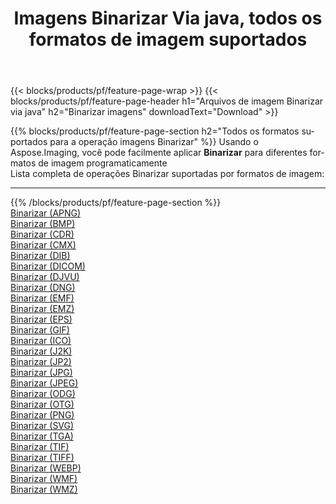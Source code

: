 ﻿---
title: Imagens Binarizar Via java, todos os formatos de imagem suportados 
weight: 3920
url: /pt/java/binarize 
lang: pt
langdirlevel: 2
locales: zh-hans,ja,it,ru,de,es,fr,nl,id,lt,pl,pt,vi,tr,ko,zh-hant,ar,hi,th,sv,cs,uk,he
description: Usando Aspose.Imaging, você pode facilmente imagens Binarizar Via java
---

{{< blocks/products/pf/feature-page-wrap >}}
{{< blocks/products/pf/feature-page-header h1="Arquivos de imagem Binarizar via java" h2="Binarizar imagens" downloadText="Download" >}}


{{% blocks/products/pf/feature-page-section  h2="Todos os formatos suportados para a operação imagens Binarizar" %}}
Usando o Aspose.Imaging, você pode facilmente aplicar **Binarizar** para diferentes formatos de imagem programaticamente
<br/>
Lista completa de operações Binarizar suportadas por formatos de imagem:
<hr/>
{{% /blocks/products/pf/feature-page-section %}}
<div class="container-fluid productfamilypage bg-gray">
    <div class="convertypes bg-gray agp-content section">
        <div class="container">
		<div class="row other-converters">
		    <div class='col-md-2 other-converter remove-lp remove-rp'><a href="/imaging/pt/java/binarize/apng" >Binarizar (APNG)</a></div><div class='col-md-2 other-converter remove-lp remove-rp'><a href="/imaging/pt/java/binarize/bmp" >Binarizar (BMP)</a></div><div class='col-md-2 other-converter remove-lp remove-rp'><a href="/imaging/pt/java/binarize/cdr" >Binarizar (CDR)</a></div><div class='col-md-2 other-converter remove-lp remove-rp'><a href="/imaging/pt/java/binarize/cmx" >Binarizar (CMX)</a></div><div class='col-md-2 other-converter remove-lp remove-rp'><a href="/imaging/pt/java/binarize/dib" >Binarizar (DIB)</a></div><div class='col-md-2 other-converter remove-lp remove-rp'><a href="/imaging/pt/java/binarize/dicom" >Binarizar (DICOM)</a></div><div class='col-md-2 other-converter remove-lp remove-rp'><a href="/imaging/pt/java/binarize/djvu" >Binarizar (DJVU)</a></div><div class='col-md-2 other-converter remove-lp remove-rp'><a href="/imaging/pt/java/binarize/dng" >Binarizar (DNG)</a></div><div class='col-md-2 other-converter remove-lp remove-rp'><a href="/imaging/pt/java/binarize/emf" >Binarizar (EMF)</a></div><div class='col-md-2 other-converter remove-lp remove-rp'><a href="/imaging/pt/java/binarize/emz" >Binarizar (EMZ)</a></div><div class='col-md-2 other-converter remove-lp remove-rp'><a href="/imaging/pt/java/binarize/eps" >Binarizar (EPS)</a></div><div class='col-md-2 other-converter remove-lp remove-rp'><a href="/imaging/pt/java/binarize/gif" >Binarizar (GIF)</a></div><div class='col-md-2 other-converter remove-lp remove-rp'><a href="/imaging/pt/java/binarize/ico" >Binarizar (ICO)</a></div><div class='col-md-2 other-converter remove-lp remove-rp'><a href="/imaging/pt/java/binarize/j2k" >Binarizar (J2K)</a></div><div class='col-md-2 other-converter remove-lp remove-rp'><a href="/imaging/pt/java/binarize/jp2" >Binarizar (JP2)</a></div><div class='col-md-2 other-converter remove-lp remove-rp'><a href="/imaging/pt/java/binarize/jpg" >Binarizar (JPG)</a></div><div class='col-md-2 other-converter remove-lp remove-rp'><a href="/imaging/pt/java/binarize/jpeg" >Binarizar (JPEG)</a></div><div class='col-md-2 other-converter remove-lp remove-rp'><a href="/imaging/pt/java/binarize/odg" >Binarizar (ODG)</a></div><div class='col-md-2 other-converter remove-lp remove-rp'><a href="/imaging/pt/java/binarize/otg" >Binarizar (OTG)</a></div><div class='col-md-2 other-converter remove-lp remove-rp'><a href="/imaging/pt/java/binarize/png" >Binarizar (PNG)</a></div><div class='col-md-2 other-converter remove-lp remove-rp'><a href="/imaging/pt/java/binarize/svg" >Binarizar (SVG)</a></div><div class='col-md-2 other-converter remove-lp remove-rp'><a href="/imaging/pt/java/binarize/tga" >Binarizar (TGA)</a></div><div class='col-md-2 other-converter remove-lp remove-rp'><a href="/imaging/pt/java/binarize/tif" >Binarizar (TIF)</a></div><div class='col-md-2 other-converter remove-lp remove-rp'><a href="/imaging/pt/java/binarize/tiff" >Binarizar (TIFF)</a></div><div class='col-md-2 other-converter remove-lp remove-rp'><a href="/imaging/pt/java/binarize/webp" >Binarizar (WEBP)</a></div><div class='col-md-2 other-converter remove-lp remove-rp'><a href="/imaging/pt/java/binarize/wmf" >Binarizar (WMF)</a></div><div class='col-md-2 other-converter remove-lp remove-rp'><a href="/imaging/pt/java/binarize/wmz" >Binarizar (WMZ)</a></div>
                </div>
        </div>
    </div>
</div>
<br/>
